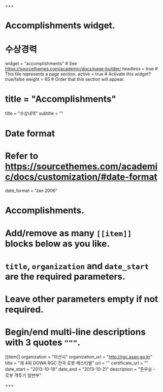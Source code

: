+++
# Accomplishments widget.

# 수상경력

widget = "accomplishments"  # See https://sourcethemes.com/academic/docs/page-builder/
headless = true  # This file represents a page section.
active = true  # Activate this widget? true/false
weight = 65  # Order that this section will appear.

# title = "Accomplish&shy;ments"
title = "수상내역"
subtitle = ""

# Date format
#   Refer to https://sourcethemes.com/academic/docs/customization/#date-format
date_format = "Jan 2006"

# Accomplishments.
#   Add/remove as many `[[item]]` blocks below as you like.
#   `title`, `organization` and `date_start` are the required parameters.
#   Leave other parameters empty if not required.
#   Begin/end multi-line descriptions with 3 quotes `"""`.

[[item]]
  organization = "아산시"
  organization_url = "http://rgc.asan.go.kr"
  title = "제 4회 DOWA RGC 전국 로봇 페스티벌"
  url = ""
  certificate_url = ""
  date_start = "2013-10-18"
  date_end = "2013-10-21"
  description = "준우승 - 로봇 격투기 일반부"

+++
